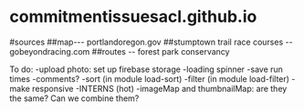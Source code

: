 # commitmentissuesacl.github.io
#sources
##map--- portlandoregon.gov
##stumptown trail race courses -- gobeyondracing.com
##routes -- forest park conservancy


To do:
-upload photo: set up firebase storage
-loading spinner
-save run times
-comments?
-sort (in module load-sort)
-filter (in module load-filter)
-make responsive
-INTERNS (hot)
-imageMap and thumbnailMap: are they the same? Can we combine them?